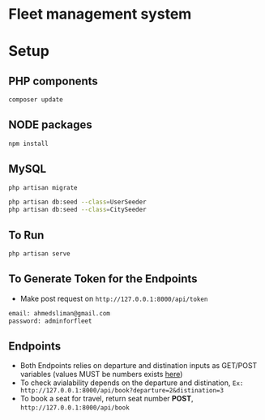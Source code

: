 # Fleet management system

# Setup

## PHP components

```bash
composer update
```

## NODE packages

```bash
npm install
```

## MySQL

```bash
php artisan migrate

php artisan db:seed --class=UserSeeder
php artisan db:seed --class=CitySeeder
```

## To Run

```bash
php artisan serve
```

## To Generate Token for the Endpoints

-   Make post request on `http://127.0.0.1:8000/api/token`

```bash
email: ahmedsliman@gmail.com
password: adminforfleet
```

## Endpoints

-   Both Endpoints relies on departure and distination inputs as GET/POST variables (values MUST be numbers exists [here](http://127.0.0.1:8000/))
-   To check avialability depends on the departure and distination, `Ex: http://127.0.0.1:8000/api/book?departure=2&distination=3`
-   To book a seat for travel, return seat number **POST**, `http://127.0.0.1:8000/api/book`
